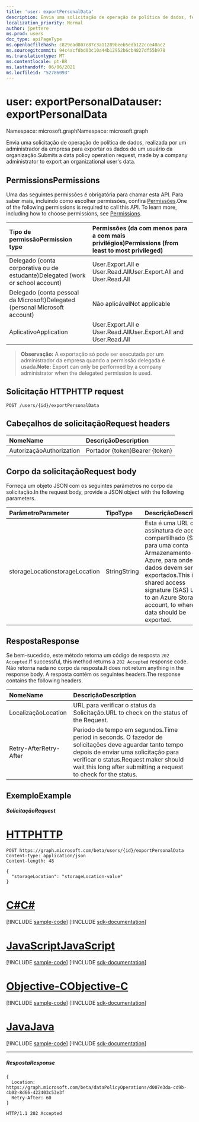 ```yaml
---
title: 'user: exportPersonalData'
description: Envia uma solicitação de operação de política de dados, feita por um Administrador da Empresa para exportar dados de um usuário organizacional.
localization_priority: Normal
author: jpettere
ms.prod: users
doc_type: apiPageType
ms.openlocfilehash: c829ead807e87c3a11289beeb5edb122cce40ac2
ms.sourcegitcommit: 94c4acf8bd03c10a44b12952b6cb4827df55b978
ms.translationtype: MT
ms.contentlocale: pt-BR
ms.lasthandoff: 06/06/2021
ms.locfileid: "52786093"
---
```

# <a name="user-exportpersonaldata"></a><span data-ttu-id="2be30-103">user: exportPersonalData</span><span class="sxs-lookup"><span data-stu-id="2be30-103">user: exportPersonalData</span></span>

<span data-ttu-id="2be30-104">Namespace: microsoft.graph</span><span class="sxs-lookup"><span data-stu-id="2be30-104">Namespace: microsoft.graph</span></span>

<span data-ttu-id="2be30-105">Envia uma solicitação de operação de política de dados, realizada por um administrador da empresa para exportar os dados de um usuário da organização.</span><span class="sxs-lookup"><span data-stu-id="2be30-105">Submits a data policy operation request, made by a company administrator to export an organizational user's data.</span></span>

## <a name="permissions"></a><span data-ttu-id="2be30-106">Permissions</span><span class="sxs-lookup"><span data-stu-id="2be30-106">Permissions</span></span>
<span data-ttu-id="2be30-p101">Uma das seguintes permissões é obrigatória para chamar esta API. Para saber mais, incluindo como escolher permissões, confira [Permissões](/graph/permissions-reference).</span><span class="sxs-lookup"><span data-stu-id="2be30-p101">One of the following permissions is required to call this API. To learn more, including how to choose permissions, see [Permissions](/graph/permissions-reference).</span></span>

|<span data-ttu-id="2be30-109">Tipo de permissão</span><span class="sxs-lookup"><span data-stu-id="2be30-109">Permission type</span></span>      | <span data-ttu-id="2be30-110">Permissões (da com menos para a com mais privilégios)</span><span class="sxs-lookup"><span data-stu-id="2be30-110">Permissions (from least to most privileged)</span></span>              |
|:--------------------|:---------------------------------------------------------|
|<span data-ttu-id="2be30-111">Delegado (conta corporativa ou de estudante)</span><span class="sxs-lookup"><span data-stu-id="2be30-111">Delegated (work or school account)</span></span> |  <span data-ttu-id="2be30-112">User.Export.All e User.Read.All</span><span class="sxs-lookup"><span data-stu-id="2be30-112">User.Export.All and User.Read.All</span></span>  |
|<span data-ttu-id="2be30-113">Delegado (conta pessoal da Microsoft)</span><span class="sxs-lookup"><span data-stu-id="2be30-113">Delegated (personal Microsoft account)</span></span> |  <span data-ttu-id="2be30-114">Não aplicável</span><span class="sxs-lookup"><span data-stu-id="2be30-114">Not applicable</span></span>  |
|<span data-ttu-id="2be30-115">Aplicativo</span><span class="sxs-lookup"><span data-stu-id="2be30-115">Application</span></span> | <span data-ttu-id="2be30-116">User.Export.All e User.Read.All</span><span class="sxs-lookup"><span data-stu-id="2be30-116">User.Export.All and User.Read.All</span></span> |

><span data-ttu-id="2be30-117">**Observação:** A exportação só pode ser executada por um administrador da empresa quando a permissão delegada é usada.</span><span class="sxs-lookup"><span data-stu-id="2be30-117">**Note:** Export can only be performed by a company administrator when the delegated permission is used.</span></span>

## <a name="http-request"></a><span data-ttu-id="2be30-118">Solicitação HTTP</span><span class="sxs-lookup"><span data-stu-id="2be30-118">HTTP request</span></span>
<!-- { "blockType": "ignored" } -->
```http
POST /users/{id}/exportPersonalData

```
## <a name="request-headers"></a><span data-ttu-id="2be30-119">Cabeçalhos de solicitação</span><span class="sxs-lookup"><span data-stu-id="2be30-119">Request headers</span></span>
| <span data-ttu-id="2be30-120">Nome</span><span class="sxs-lookup"><span data-stu-id="2be30-120">Name</span></span>       | <span data-ttu-id="2be30-121">Descrição</span><span class="sxs-lookup"><span data-stu-id="2be30-121">Description</span></span> |
|:---------------|:----------|
| <span data-ttu-id="2be30-122">Autorização</span><span class="sxs-lookup"><span data-stu-id="2be30-122">Authorization</span></span>  | <span data-ttu-id="2be30-123">Portador {token}</span><span class="sxs-lookup"><span data-stu-id="2be30-123">Bearer {token}</span></span>|

## <a name="request-body"></a><span data-ttu-id="2be30-124">Corpo da solicitação</span><span class="sxs-lookup"><span data-stu-id="2be30-124">Request body</span></span>
<span data-ttu-id="2be30-125">Forneça um objeto JSON com os seguintes parâmetros no corpo da solicitação.</span><span class="sxs-lookup"><span data-stu-id="2be30-125">In the request body, provide a JSON object with the following parameters.</span></span>

| <span data-ttu-id="2be30-126">Parâmetro</span><span class="sxs-lookup"><span data-stu-id="2be30-126">Parameter</span></span>    | <span data-ttu-id="2be30-127">Tipo</span><span class="sxs-lookup"><span data-stu-id="2be30-127">Type</span></span>   |<span data-ttu-id="2be30-128">Descrição</span><span class="sxs-lookup"><span data-stu-id="2be30-128">Description</span></span> |
|:---------------|:--------|:----------|
|<span data-ttu-id="2be30-129">storageLocation</span><span class="sxs-lookup"><span data-stu-id="2be30-129">storageLocation</span></span>|<span data-ttu-id="2be30-130">String</span><span class="sxs-lookup"><span data-stu-id="2be30-130">String</span></span>|<span data-ttu-id="2be30-131">Esta é uma URL de assinatura de acesso compartilhado (SAS) para uma conta Armazenamento do Azure, para onde os dados devem ser exportados.</span><span class="sxs-lookup"><span data-stu-id="2be30-131">This is a shared access signature (SAS) URL to an Azure Storage account, to where data should be exported.</span></span>|

## <a name="response"></a><span data-ttu-id="2be30-132">Resposta</span><span class="sxs-lookup"><span data-stu-id="2be30-132">Response</span></span>
<span data-ttu-id="2be30-133">Se bem-sucedido, este método retorna um código de resposta `202 Accepted`.</span><span class="sxs-lookup"><span data-stu-id="2be30-133">If successful, this method returns a `202 Accepted` response code.</span></span> <span data-ttu-id="2be30-134">Não retorna nada no corpo da resposta.</span><span class="sxs-lookup"><span data-stu-id="2be30-134">It does not return anything in the response body.</span></span> <span data-ttu-id="2be30-135">A resposta contém os seguintes headers.</span><span class="sxs-lookup"><span data-stu-id="2be30-135">The response contains the following headers.</span></span>

| <span data-ttu-id="2be30-136">Nome</span><span class="sxs-lookup"><span data-stu-id="2be30-136">Name</span></span>       | <span data-ttu-id="2be30-137">Descrição</span><span class="sxs-lookup"><span data-stu-id="2be30-137">Description</span></span> |
|:---------------|:----------|
| <span data-ttu-id="2be30-138">Localização</span><span class="sxs-lookup"><span data-stu-id="2be30-138">Location</span></span>  | <span data-ttu-id="2be30-139">URL para verificar o status da Solicitação.</span><span class="sxs-lookup"><span data-stu-id="2be30-139">URL to check on the status of the Request.</span></span> |
| <span data-ttu-id="2be30-140">Retry-After</span><span class="sxs-lookup"><span data-stu-id="2be30-140">Retry-After</span></span>  | <span data-ttu-id="2be30-141">Período de tempo em segundos.</span><span class="sxs-lookup"><span data-stu-id="2be30-141">Time period in seconds.</span></span> <span data-ttu-id="2be30-142">O fazedor de solicitações deve aguardar tanto tempo depois de enviar uma solicitação para verificar o status.</span><span class="sxs-lookup"><span data-stu-id="2be30-142">Request maker should wait this long after submitting a request to check for the status.</span></span> |


## <a name="example"></a><span data-ttu-id="2be30-143">Exemplo</span><span class="sxs-lookup"><span data-stu-id="2be30-143">Example</span></span>
##### <a name="request"></a><span data-ttu-id="2be30-144">Solicitação</span><span class="sxs-lookup"><span data-stu-id="2be30-144">Request</span></span>

# <a name="http"></a>[<span data-ttu-id="2be30-145">HTTP</span><span class="sxs-lookup"><span data-stu-id="2be30-145">HTTP</span></span>](#tab/http)
<!-- {
  "blockType": "request",
  "name": "user_exportpersonaldata"
}-->
```http
POST https://graph.microsoft.com/beta/users/{id}/exportPersonalData
Content-type: application/json
Content-length: 48

{
  "storageLocation": "storageLocation-value"
}
```
# <a name="c"></a>[<span data-ttu-id="2be30-146">C#</span><span class="sxs-lookup"><span data-stu-id="2be30-146">C#</span></span>](#tab/csharp)
[!INCLUDE [sample-code](../includes/snippets/csharp/user-exportpersonaldata-csharp-snippets.md)]
[!INCLUDE [sdk-documentation](../includes/snippets/snippets-sdk-documentation-link.md)]

# <a name="javascript"></a>[<span data-ttu-id="2be30-147">JavaScript</span><span class="sxs-lookup"><span data-stu-id="2be30-147">JavaScript</span></span>](#tab/javascript)
[!INCLUDE [sample-code](../includes/snippets/javascript/user-exportpersonaldata-javascript-snippets.md)]
[!INCLUDE [sdk-documentation](../includes/snippets/snippets-sdk-documentation-link.md)]

# <a name="objective-c"></a>[<span data-ttu-id="2be30-148">Objective-C</span><span class="sxs-lookup"><span data-stu-id="2be30-148">Objective-C</span></span>](#tab/objc)
[!INCLUDE [sample-code](../includes/snippets/objc/user-exportpersonaldata-objc-snippets.md)]
[!INCLUDE [sdk-documentation](../includes/snippets/snippets-sdk-documentation-link.md)]

# <a name="java"></a>[<span data-ttu-id="2be30-149">Java</span><span class="sxs-lookup"><span data-stu-id="2be30-149">Java</span></span>](#tab/java)
[!INCLUDE [sample-code](../includes/snippets/java/user-exportpersonaldata-java-snippets.md)]
[!INCLUDE [sdk-documentation](../includes/snippets/snippets-sdk-documentation-link.md)]

---

##### <a name="response"></a><span data-ttu-id="2be30-150">Resposta</span><span class="sxs-lookup"><span data-stu-id="2be30-150">Response</span></span>

```http
{
  Location: https://graph.microsoft.com/beta/dataPolicyOperations/d007e3da-cd9b-4b02-8d66-422403c53e3f
  Retry-After: 60
}
```

<!-- {
  "blockType": "response"
} -->
```http
HTTP/1.1 202 Accepted
```

<!-- uuid: 8fcb5dbc-d5aa-4681-8e31-b001d5168d79
2015-10-25 14:57:30 UTC -->
<!-- {
  "type": "#page.annotation",
  "description": "user: exportPersonalData",
  "keywords": "",
  "section": "documentation",
  "tocPath": "",
  "suppressions": [
  ]
}-->


